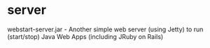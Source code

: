 server
======

webstart-server.jar - Another simple web server (using Jetty) to run (start/stop) Java Web Apps (including JRuby on Rails)

